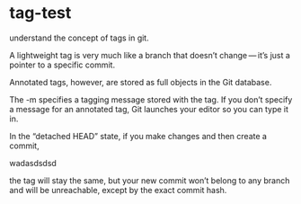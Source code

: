 # tag-test
understand the concept of tags in git.

A lightweight tag is very much like a branch that doesn’t change — it’s just a pointer to a specific commit.


Annotated tags, however, are stored as full objects in the Git database. 


The -m specifies a tagging message stored with the tag. If you don’t specify a message for an annotated tag, Git launches your editor so you can type it in.

In the “detached HEAD” state, if you make changes and then create a commit, 

wadasdsdsd


the tag will stay the same, but your new commit won’t belong to any branch and will be unreachable, except by the exact commit hash.